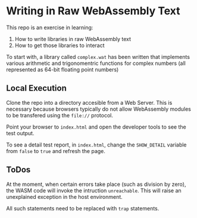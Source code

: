 # Writing in Raw WebAssembly Text

This repo is an exercise in learning:

1. How to write libraries in raw WebAssembly text
1. How to get those libraries to interact

To start with, a library called `complex.wat` has been written that implements various arithmetic and trigonomentric functions for complex numbers (all represented as 64-bit floating point numbers)

## Local Execution

Clone the repo into a directory accesible from a Web Server.  This is necessary because browsers typically do not allow WebAssembly modules to be transfered using the `file://` protocol.

Point your browser to `index.html` and open the developer tools to see the test output.

To see a detail test report, in `index.html`, change the `SHOW_DETAIL` variable from `false` to `true` and refresh the page.

## ToDos

At the moment, when certain errors take place (such as division by zero), the WASM code will invoke the intruction `unreachable`.  This will raise an unexplained exception in the host environment.

All such statements need to be replaced with `trap` statements.


